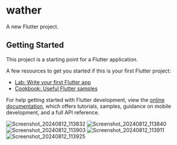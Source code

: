 # wather

A new Flutter project.

## Getting Started

This project is a starting point for a Flutter application.

A few resources to get you started if this is your first Flutter project:

- [Lab: Write your first Flutter app](https://docs.flutter.dev/get-started/codelab)
- [Cookbook: Useful Flutter samples](https://docs.flutter.dev/cookbook)

For help getting started with Flutter development, view the
[online documentation](https://docs.flutter.dev/), which offers tutorials,
samples, guidance on mobile development, and a full API reference.

![Screenshot_20240812_113832](https://github.com/user-attachments/assets/b6416d4f-eba0-4ed0-ab7b-dcd2ba851c82)
![Screenshot_20240812_113840](https://github.com/user-attachments/assets/3717295c-18ae-4336-b162-e1d3393a1a35)
![Screenshot_20240812_113903](https://github.com/user-attachments/assets/586dcaad-ae66-4bac-9efb-7b24d6b3fc23)
![Screenshot_20240812_113911](https://github.com/user-attachments/assets/f68e5414-3dbb-4dd0-858f-f586dd38abd0)
![Screenshot_20240812_113925](https://github.com/user-attachments/assets/9f992551-19fa-456a-8e84-d3f9037d7910)

